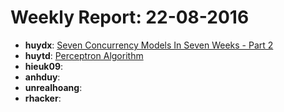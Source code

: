 # Weekly Report: 22-08-2016

 - **huydx**: [Seven Concurrency Models In Seven Weeks - Part 2](http://kipalog.com/posts/Seven-concurrency-models-in-seven-weeks--phan-2)
 - **huytd**: [Perceptron Algorithm](https://github.com/huytd/til/blob/master/machine-learning/perceptron-algorithm.md)
 - **hieuk09**:
 - **anhduy**:
 - **unrealhoang**:
 - **rhacker**:
